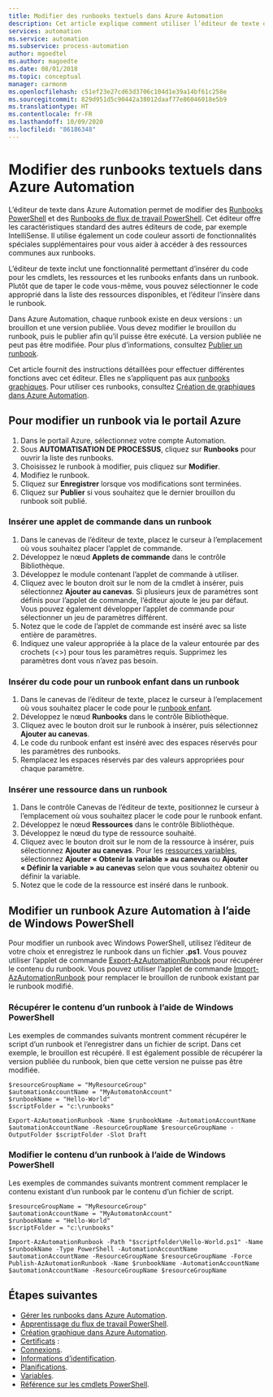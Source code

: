 ```yaml
---
title: Modifier des runbooks textuels dans Azure Automation
description: Cet article explique comment utiliser l’éditeur de texte d’Azure Automation pour travailler avec runbooks PowerShell et des runbooks de Flux de travail PowerShell.
services: automation
ms.service: automation
ms.subservice: process-automation
author: mgoedtel
ms.author: magoedte
ms.date: 08/01/2018
ms.topic: conceptual
manager: carmonm
ms.openlocfilehash: c51ef23e27cd63d3706c104d1e39a14bf61c258e
ms.sourcegitcommit: 829d951d5c90442a38012daaf77e86046018e5b9
ms.translationtype: HT
ms.contentlocale: fr-FR
ms.lasthandoff: 10/09/2020
ms.locfileid: "86186348"
---
```

# <a name="edit-textual-runbooks-in-azure-automation"></a>Modifier des runbooks textuels dans Azure Automation

L’éditeur de texte dans Azure Automation permet de modifier des [Runbooks PowerShell](automation-runbook-types.md#powershell-runbooks) et des [Runbooks de flux de travail PowerShell](automation-runbook-types.md#powershell-workflow-runbooks). Cet éditeur offre les caractéristiques standard des autres éditeurs de code, par exemple IntelliSense. Il utilise également un code couleur assorti de fonctionnalités spéciales supplémentaires pour vous aider à accéder à des ressources communes aux runbooks. 

L’éditeur de texte inclut une fonctionnalité permettant d’insérer du code pour les cmdlets, les ressources et les runbooks enfants dans un runbook. Plutôt que de taper le code vous-même, vous pouvez sélectionner le code approprié dans la liste des ressources disponibles, et l’éditeur l’insère dans le runbook.

Dans Azure Automation, chaque runbook existe en deux versions : un brouillon et une version publiée. Vous devez modifier le brouillon du runbook, puis le publier afin qu’il puisse être exécuté. La version publiée ne peut pas être modifiée. Pour plus d’informations, consultez [Publier un runbook](manage-runbooks.md#publish-a-runbook).

Cet article fournit des instructions détaillées pour effectuer différentes fonctions avec cet éditeur. Elles ne s’appliquent pas aux [runbooks graphiques](automation-runbook-types.md#graphical-runbooks). Pour utiliser ces runbooks, consultez [Création de graphiques dans Azure Automation](automation-graphical-authoring-intro.md).

## <a name="edit-a-runbook-with-the-azure-portal"></a>Pour modifier un runbook via le portail Azure

1. Dans le portail Azure, sélectionnez votre compte Automation.
2. Sous **AUTOMATISATION DE PROCESSUS**, cliquez sur **Runbooks** pour ouvrir la liste des runbooks.
3. Choisissez le runbook à modifier, puis cliquez sur **Modifier**.
4. Modifiez le runbook.
5. Cliquez sur **Enregistrer** lorsque vos modifications sont terminées.
6. Cliquez sur **Publier** si vous souhaitez que le dernier brouillon du runbook soit publié.

### <a name="insert-a-cmdlet-into-a-runbook"></a>Insérer une applet de commande dans un runbook

1. Dans le canevas de l’éditeur de texte, placez le curseur à l’emplacement où vous souhaitez placer l’applet de commande.
2. Développez le nœud **Applets de commande** dans le contrôle Bibliothèque.
3. Développez le module contenant l’applet de commande à utiliser.
4. Cliquez avec le bouton droit sur le nom de la cmdlet à insérer, puis sélectionnez **Ajouter au canevas**. Si plusieurs jeux de paramètres sont définis pour l’applet de commande, l’éditeur ajoute le jeu par défaut. Vous pouvez également développer l’applet de commande pour sélectionner un jeu de paramètres différent.
5. Notez que le code de l’applet de commande est inséré avec sa liste entière de paramètres.
6. Indiquez une valeur appropriée à la place de la valeur entourée par des crochets (<>) pour tous les paramètres requis. Supprimez les paramètres dont vous n’avez pas besoin.

### <a name="insert-code-for-a-child-runbook-into-a-runbook"></a>Insérer du code pour un runbook enfant dans un runbook

1. Dans le canevas de l’éditeur de texte, placez le curseur à l’emplacement où vous souhaitez placer le code pour le [runbook enfant](automation-child-runbooks.md).
2. Développez le nœud **Runbooks** dans le contrôle Bibliothèque.
3. Cliquez avec le bouton droit sur le runbook à insérer, puis sélectionnez **Ajouter au canevas**.
4. Le code du runbook enfant est inséré avec des espaces réservés pour les paramètres des runbooks.
5. Remplacez les espaces réservés par des valeurs appropriées pour chaque paramètre.

### <a name="insert-an-asset-into-a-runbook"></a>Insérer une ressource dans un runbook

1. Dans le contrôle Canevas de l’éditeur de texte, positionnez le curseur à l’emplacement où vous souhaitez placer le code pour le runbook enfant.
2. Développez le nœud **Ressources** dans le contrôle Bibliothèque.
3. Développez le nœud du type de ressource souhaité.
4. Cliquez avec le bouton droit sur le nom de la ressource à insérer, puis sélectionnez **Ajouter au canevas**. Pour les [ressources variables](./shared-resources/variables.md), sélectionnez **Ajouter « Obtenir la variable » au canevas** ou **Ajouter « Définir la variable » au canevas** selon que vous souhaitez obtenir ou définir la variable.
5. Notez que le code de la ressource est inséré dans le runbook.

## <a name="edit-an-azure-automation-runbook-using-windows-powershell"></a>Modifier un runbook Azure Automation à l’aide de Windows PowerShell

Pour modifier un runbook avec Windows PowerShell, utilisez l’éditeur de votre choix et enregistrez le runbook dans un fichier **.ps1**. Vous pouvez utiliser l’applet de commande [Export-AzAutomationRunbook](/powershell/module/Az.Automation/Export-AzAutomationRunbook) pour récupérer le contenu du runbook. Vous pouvez utiliser l’applet de commande [Import-AzAutomationRunbook](/powershell/module/Az.Automation/import-azautomationrunbook) pour remplacer le brouillon de runbook existant par le runbook modifié.

### <a name="retrieve-the-contents-of-a-runbook-using-windows-powershell"></a>Récupérer le contenu d’un runbook à l’aide de Windows PowerShell

Les exemples de commandes suivants montrent comment récupérer le script d’un runbook et l’enregistrer dans un fichier de script. Dans cet exemple, le brouillon est récupéré. Il est également possible de récupérer la version publiée du runbook, bien que cette version ne puisse pas être modifiée.

```powershell-interactive
$resourceGroupName = "MyResourceGroup"
$automationAccountName = "MyAutomatonAccount"
$runbookName = "Hello-World"
$scriptFolder = "c:\runbooks"

Export-AzAutomationRunbook -Name $runbookName -AutomationAccountName $automationAccountName -ResourceGroupName $resourceGroupName -OutputFolder $scriptFolder -Slot Draft
```

### <a name="change-the-contents-of-a-runbook-using-windows-powershell"></a>Modifier le contenu d’un runbook à l’aide de Windows PowerShell

Les exemples de commandes suivants montrent comment remplacer le contenu existant d’un runbook par le contenu d’un fichier de script. 

```powershell-interactive
$resourceGroupName = "MyResourceGroup"
$automationAccountName = "MyAutomatonAccount"
$runbookName = "Hello-World"
$scriptFolder = "c:\runbooks"

Import-AzAutomationRunbook -Path "$scriptfolder\Hello-World.ps1" -Name $runbookName -Type PowerShell -AutomationAccountName $automationAccountName -ResourceGroupName $resourceGroupName -Force
Publish-AzAutomationRunbook -Name $runbookName -AutomationAccountName $automationAccountName -ResourceGroupName $resourceGroupName
```

## <a name="next-steps"></a>Étapes suivantes

* [Gérer les runbooks dans Azure Automation](manage-runbooks.md).
* [Apprentissage du flux de travail PowerShell](automation-powershell-workflow.md).
* [Création graphique dans Azure Automation](automation-graphical-authoring-intro.md).
* [Certificats](./shared-resources/certificates.md) :
* [Connexions](automation-connections.md).
* [Informations d’identification](./shared-resources/credentials.md).
* [Planifications](./shared-resources/schedules.md).
* [Variables](./shared-resources/variables.md).
* [Référence sur les cmdlets PowerShell](/powershell/module/az.automation/?view=azps-3.7.0#automation).
